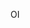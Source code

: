 OI

<a href="https://vinicius-melo-01.github.io/pasta-html-css/desafio/Nova pasta/jeito certo.html" rel="nofollow"><a href="jeito certo.html"></a>